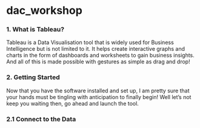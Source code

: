 # dac_workshop

### 1. What is Tableau?

Tableau is a Data Visualisation tool that is widely used for Business Intelligence but is not limited to it. It helps create interactive graphs and charts in the form of dashboards and worksheets to gain business insights. And all of this is made possible with gestures as simple as drag and drop!
### 2. Getting Started
Now that you have the software installed and set up, I am pretty sure that your hands must be tingling with anticipation to finally begin! Well let’s not keep you waiting then, go ahead and launch the tool.
### 2.1 Connect to the Data

